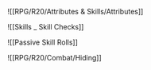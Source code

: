 ![[RPG/R20/Attributes & Skills/Attributes]]

![[Skills _ Skill Checks]]

![[Passive Skill Rolls]]

![[RPG/R20/Combat/Hiding]]
